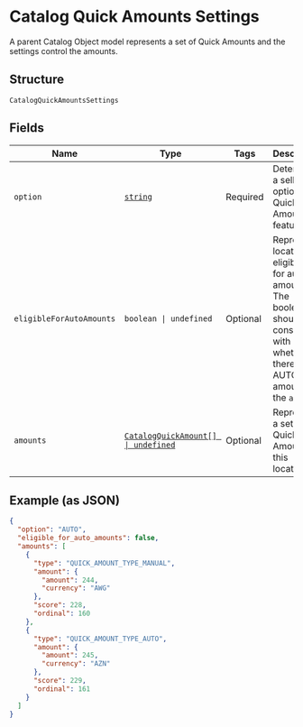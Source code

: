
# Catalog Quick Amounts Settings

A parent Catalog Object model represents a set of Quick Amounts and the settings control the amounts.

## Structure

`CatalogQuickAmountsSettings`

## Fields

| Name | Type | Tags | Description |
|  --- | --- | --- | --- |
| `option` | [`string`](/doc/models/catalog-quick-amounts-settings-option.md) | Required | Determines a seller's option on Quick Amounts feature. |
| `eligibleForAutoAmounts` | `boolean \| undefined` | Optional | Represents location's eligibility for auto amounts<br>The boolean should be consistent with whether there are AUTO amounts in the `amounts`. |
| `amounts` | [`CatalogQuickAmount[] \| undefined`](/doc/models/catalog-quick-amount.md) | Optional | Represents a set of Quick Amounts at this location. |

## Example (as JSON)

```json
{
  "option": "AUTO",
  "eligible_for_auto_amounts": false,
  "amounts": [
    {
      "type": "QUICK_AMOUNT_TYPE_MANUAL",
      "amount": {
        "amount": 244,
        "currency": "AWG"
      },
      "score": 228,
      "ordinal": 160
    },
    {
      "type": "QUICK_AMOUNT_TYPE_AUTO",
      "amount": {
        "amount": 245,
        "currency": "AZN"
      },
      "score": 229,
      "ordinal": 161
    }
  ]
}
```

